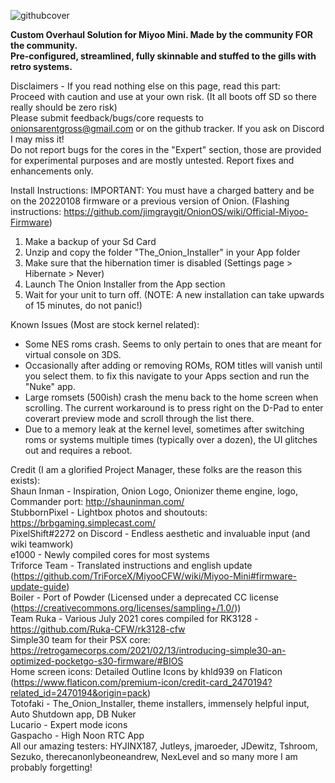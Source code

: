 ![githubcover](https://user-images.githubusercontent.com/85693713/148580152-0bc4aec1-310d-405c-8ab3-e7655991a7f3.png)

**Custom Overhaul Solution for Miyoo Mini. Made by the community FOR the community.<br>
Pre-configured, streamlined, fully skinnable and stuffed to the gills with retro systems.**

Disclaimers - If you read nothing else on this page, read this part: 
<br>Proceed with caution and use at your own risk. (It all boots off SD so there really should be zero risk)
<br>Please submit feedback/bugs/core requests to onionsarentgross@gmail.com or on the github tracker. If you ask on Discord I may miss it!
<br>Do not report bugs for the cores in the "Expert" section, those are provided for experimental purposes and are mostly untested. Report fixes and enhancements only.

Install Instructions:
IMPORTANT: You must have a charged battery and be on the 20220108 firmware or a previous version of Onion. (Flashing instructions: https://github.com/jimgraygit/OnionOS/wiki/Official-Miyoo-Firmware)
1) Make a backup of your Sd Card
2) Unzip and copy the folder "The_Onion_Installer" in your App folder
3) Make sure that the hibernation timer is disabled (Settings page > Hibernate > Never)
4) Launch The Onion Installer from the App section
4) Wait for your unit to turn off. (NOTE: A new installation can take upwards of 15 minutes, do not panic!)

Known Issues (Most are stock kernel related):
- Some NES roms crash. Seems to only pertain to ones that are meant for virtual console on 3DS.
- Occasionally after adding or removing ROMs, ROM titles will vanish until you select them. to fix this navigate to your Apps section and run the "Nuke" app.
- Large romsets (500ish) crash the menu back to the home screen when scrolling. The current workaround is to press right on the D-Pad to enter coverart preview mode and scroll through the list there.
- Due to a memory leak at the kernel level, sometimes after switching roms or systems multiple times (typically over a dozen), the UI glitches out and requires a reboot.

Credit (I am a glorified Project Manager, these folks are the reason this exists): 
<br>Shaun Inman - Inspiration, Onion Logo, Onionizer theme engine, logo, Commander port: http://shauninman.com/
<br>StubbornPixel - Lightbox photos and shoutouts: https://brbgaming.simplecast.com/
<br>PixelShift#2272 on Discord - Endless aesthetic and invaluable input (and wiki teamwork)
<br>e1000 - Newly compiled cores for most systems
<br>Triforce Team - Translated instructions and english update (https://github.com/TriForceX/MiyooCFW/wiki/Miyoo-Mini#firmware-update-guide)
<br>Boiler - Port of Powder (Licensed under a deprecated CC license (https://creativecommons.org/licenses/sampling+/1.0/))
<br>Team Ruka - Various July 2021 cores compiled for RK3128 - https://github.com/Ruka-CFW/rk3128-cfw
<br>Simple30 team for their PSX core: https://retrogamecorps.com/2021/02/13/introducing-simple30-an-optimized-pocketgo-s30-firmware/#BIOS
<br>Home screen icons: Detailed Outline Icons by khld939 on Flaticon (https://www.flaticon.com/premium-icon/credit-card_2470194?related_id=2470194&origin=pack)
<br>Totofaki - The_Onion_Installer, theme installers, immensely helpful input, Auto Shutdown app, DB Nuker
<br>Lucario - Expert mode icons
<br>Gaspacho - High Noon RTC App
<br>All our amazing testers: HYJINX187, Jutleys, jmaroeder, JDewitz, Tshroom, Sezuko, therecanonlybeoneandrew, NexLevel and so many more I am probably forgetting!
